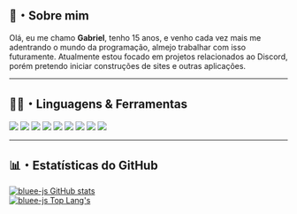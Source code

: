 ## 📜・Sobre mim
Olá, eu me chamo **Gabriel**, tenho 15 anos, e venho cada vez mais me adentrando o mundo da programação, almejo trabalhar com isso futuramente. Atualmente estou focado em projetos relacionados ao Discord, porém pretendo iniciar construções de sites e outras aplicações.
** **

## 👨‍💻・Linguagens & Ferramentas
<p>
    <img src="https://img.shields.io/badge/-JavaScript-000?logo=javascript&labelColor=white&color=white&logoColor=yellow"></img>
    <img src="https://img.shields.io/badge/-TypeScript-000?logo=typescript&labelColor=white&color=white&logoColor=blue"></img>
    <img src="https://img.shields.io/badge/-NodeJS-000?logo=node.js&labelColor=white&color=white&logoColor=459e00"></img>
    <img src="https://img.shields.io/badge/-HTML-000?logo=html5&labelColor=white&color=white&logoColor=orange"></img>
    <img src="https://img.shields.io/badge/-CSS-000?logo=css3&labelColor=white&color=white&logoColor=blueviolet"></img>
    <img src="https://img.shields.io/badge/-Visual Studio%20Code-000?logo=visualstudiocode&labelColor=white&color=white&logoColor=0071db"></img>
    <img src="https://img.shields.io/badge/-MongoDB-000?logo=mondodb&labelColor=white&color=white&logoColor=459e00"></img>
    <img src="https://img.shields.io/badge/-GitHub-000?logo=github&labelColor=white&color=white&logoColor=000"></img>
    <img src="https://img.shields.io/badge/-Git-000?logo=git&labelColor=white&color=white&logoColor=orange"></img>
</p>

** **
## 📊・Estatísticas do GitHub
[![bluee-js GitHub stats](https://github-readme-stats.vercel.app/api?username=bluee-js&show_icons=true&count_private=true&locale=pt-br&include_all_commits=true&theme=github_dark&hide_border=true)](https://github.com/bluee-js)
<br>
[![bluee-js Top Lang's](https://github-readme-stats.vercel.app/api/top-langs/?username=bluee-js&layout=compact&locale=pt-br&show_icons=true&theme=github_dark&hide_border=true)](https://github.com/bluee-js)
